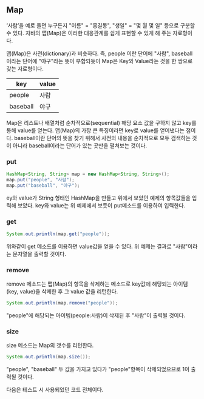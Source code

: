 ## Map

‘사람’을 예로 들면 누구든지 "이름" = "홍길동", "생일" = "몇 월 몇 일" 등으로 구분할 수 있다. 
자바의 맵(Map)은 이러한 대응관계를 쉽게 표현할 수 있게 해 주는 자료형이다. 

맵(Map)은 사전(dictionary)과 비슷하다. 
즉, people 이란 단어에 "사람", baseball 이라는 단어에 "야구"라는 뜻이 부합되듯이 Map은 Key와 Value라는 것을 한 쌍으로 갖는 자료형이다.

|key|value|
|------|---|
|people|사람|
|baseball|야구|


Map은 리스트나 배열처럼 순차적으로(sequential) 해당 요소 값을 구하지 않고 key를 통해 value를 얻는다. 맵(Map)의 가장 큰 특징이라면 key로 value를 얻어낸다는 점이다. 
baseball이란 단어의 뜻을 찾기 위해서 사전의 내용을 순차적으로 모두 검색하는 것이 아니라 baseball이라는 단어가 있는 곳만을 펼쳐보는 것이다.

### put

```java
HashMap<String, String> map = new HashMap<String, String>();
map.put("people", "사람");
map.put("baseball", "야구");
```

ey와 value가 String 형태인 HashMap을 만들고 위에서 보았던 예제의 항목값들을 입력해 보았다. 
key와 value는 위 예제에서 보듯이 put메소드를 이용하여 입력한다.

### get

```java
System.out.println(map.get("people"));
```

위와같이 get 메소드를 이용하면 value값을 얻을 수 있다. 위 예제는 결과로 "사람"이라는 문자열을 출력할 것이다.

### remove

remove 메소드는 맵(Map)의 항목을 삭제하는 메소드로 key값에 해당되는 아이템(key, value)을 삭제한 후 그 value 값을 리턴한다.

```java
System.out.println(map.remove("people"));
```

"people"에 해당되는 아이템(people:사람)이 삭제된 후 "사람"이 출력될 것이다.

### size

size 메소드는 Map의 갯수를 리턴한다.

```java
System.out.println(map.size());
```
"people", "baseball" 두 값을 가지고 있다가 "people"항목이 삭제되었으므로 1이 출력될 것이다.

다음은 테스트 시 사용되었던 코드 전체이다.

